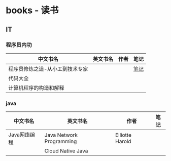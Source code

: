 # books - 读书
## IT
### 程序员内功
|中文书名|英文书名|作者|笔记|
|--|--|--|--|
|程序员修炼之道-从小工到技术专家|||[笔记](https://github.com/xbxueruanjian/books/wiki/%E7%A8%8B%E5%BA%8F%E5%91%98%E4%BF%AE%E7%82%BC%E4%B9%8B%E9%81%93-%E4%BB%8E%E5%B0%8F%E5%B7%A5%E5%88%B0%E6%8A%80%E6%9C%AF%E4%B8%93%E5%AE%B6%E7%AC%94%E8%AE%B0)|
|代码大全||||
|计算机程序的构造和解释||||

### java
|中文书名|英文书名|作者|笔记|
|--|--|--|--|
|Java网络编程|Java Network Programming|Elliotte Harold||
||Cloud Native Java|||
